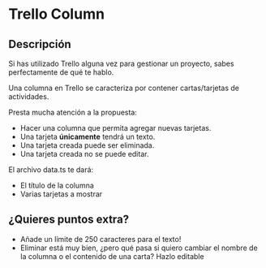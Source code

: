 # Trello Column

## Descripción


Si has utilizado Trello alguna vez para gestionar un proyecto, sabes perfectamente de qué te hablo.

Una columna en Trello se caracteriza por contener cartas/tarjetas de actividades.

Presta mucha atención a la propuesta:
- Hacer una columna que permita agregar nuevas tarjetas.
- Una tarjeta <b>únicamente</b> tendrá un texto.
- Una tarjeta creada puede ser eliminada.
- Una tarjeta creada no se puede editar.

El archivo data.ts te dará:
- El título de la columna
- Varias tarjetas a mostrar

## ¿Quieres puntos extra?
- Añade un límite de 250 caracteres para el texto!
- Eliminar está muy bien, ¿pero qué pasa si quiero cambiar el nombre de la columna o el contenido de una carta? Hazlo editable
